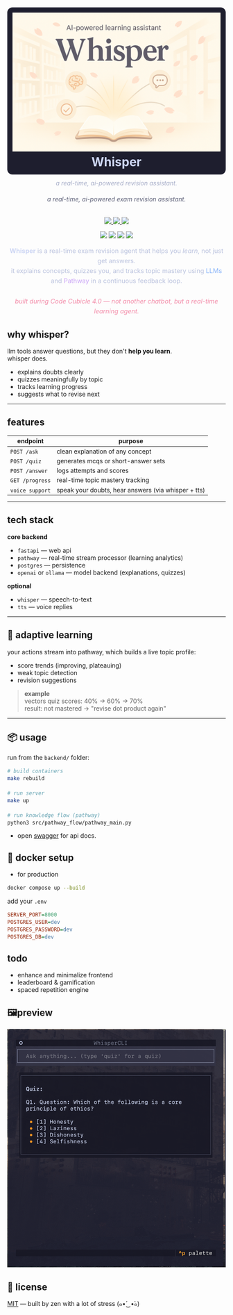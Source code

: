 <h1 align="center" style="background-color:#1e1e2e; padding: 12px 0; border-radius: 12px;">
  <img src="https://raw.githubusercontent.com/ryu-ryuk/exam-whisperer/main/docs/assets/whisper.png" width="480" alt="Whisper Banner" />
  <br/>
  <span style="color:#cdd6f4; font-size: 28px;">Whisper</span>
</h1>

<h6 align="center" style="color:#a6adc8; margin-top: -8px;">
  a real-time, ai-powered revision assistant.
</h6>

<h6 align="center" style="color:#5c5f77; margin-top: -12px;">
  a real-time, ai-powered exam revision assistant.
</h6>
<p align="center">
  <a href="https://github.com/ryu-ryuk/exam-whisperer/stargazers">
    <img src="https://img.shields.io/github/stars/ryu-ryuk/exam-whisperer?colorA=1e1e2e&colorB=cba6f7&style=for-the-badge&logo=github&logoColor=cdd6f4">
  </a>
  <a href="https://github.com/ryu-ryuk/exam-whisperer/issues">
    <img src="https://img.shields.io/github/issues/ryu-ryuk/exam-whisperer?colorA=1e1e2e&colorB=f38ba8&style=for-the-badge&logo=github&logoColor=cdd6f4">
  </a>
  <a href="https://github.com/ryu-ryuk/exam-whisperer/blob/main/LICENSE">
    <img src="https://img.shields.io/badge/License-MIT-a6e3a1?style=for-the-badge&logo=openaccess&logoColor=1e1e2e&colorA=1e1e2e">
  </a>
</p>

<p align="center">
  <img src="https://img.shields.io/badge/FastAPI-Backend-89b4fa?style=for-the-badge&logo=fastapi&logoColor=white&colorA=1e1e2e" />
  <img src="https://img.shields.io/badge/PostgreSQL-DB-b4befe?style=for-the-badge&logo=postgresql&logoColor=white&colorA=1e1e2e" />
  <img src="https://img.shields.io/badge/Pathway-Real_Time-cba6f7?style=for-the-badge&logo=databricks&logoColor=white&colorA=1e1e2e" />
  <img src="https://img.shields.io/badge/LLM-OpenAI/Ollama-74c7ec?style=for-the-badge&logo=openai&logoColor=white&colorA=1e1e2e" />
<!--   <img src="https://img.shields.io/badge/Speech-Whisper+TTS-f38ba8?style=for-the-badge&logo=voicemod&logoColor=white&colorA=1e1e2e" /> -->
</p>

<p align="center" style="color:#bac2de; font-size: 14.5px; line-height: 1.6; max-width: 700px; margin: auto;">
  <strong style="color:#cdd6f4;">Whisper</strong> is a real-time exam revision agent that helps you <em>learn</em>, not just get answers.<br/>
  it explains concepts, quizzes you, and tracks topic mastery using <span style="color:#89b4fa;">LLMs</span> and <span style="color:#cba6f7;">Pathway</span> in a continuous feedback loop.<br/><br/>
  <em style="color:#f38ba8;">built during Code Cubicle 4.0 — not another chatbot, but a real-time learning agent.</em>
</p>



## why whisper?

llm tools answer questions, but they don't **help you learn**.  
whisper does.

- explains doubts clearly  
- quizzes meaningfully by topic  
- tracks learning progress  
- suggests what to revise next  

---

## features

| endpoint | purpose |
|----------|---------|
| `POST /ask`      | clean explanation of any concept |
| `POST /quiz`     | generates mcqs or short-answer sets |
| `POST /answer`   | logs attempts and scores |
| `GET /progress`  | real-time topic mastery tracking |
| `voice support`  | speak your doubts, hear answers (via whisper + tts) |

---

## tech stack

**core backend**
- `fastapi` — web api
- `pathway` — real-time stream processor (learning analytics)
- `postgres` — persistence
- `openai` or `ollama` — model backend (explanations, quizzes)

**optional**
- `whisper` — speech-to-text
- `tts` — voice replies

---

## 🔁 adaptive learning

your actions stream into pathway, which builds a live topic profile:

- score trends (improving, plateauing)
- weak topic detection
- revision suggestions

> **example**  
> vectors quiz scores: 40% → 60% → 70%  
> result: not mastered → "revise dot product again"

---

## 📦 usage

run from the `backend/` folder:

```bash
# build containers
make rebuild

# run server
make up

# run knowledge flow (pathway)
python3 src/pathway_flow/pathway_main.py
```

- open [swagger](http://localhost:8000/docs) for api docs.

## 🐳 docker setup 

- for production 

```sh 
docker compose up --build
```
add your `.env`

```ini
SERVER_PORT=8000
POSTGRES_USER=dev
POSTGRES_PASSWORD=dev
POSTGRES_DB=dev
```

## todo

* enhance and minimalize frontend
* leaderboard & gamification
* spaced repetition engine

## 🖼preview
![preview](docs/assets/quiz.png)

## 📜 license
[MIT](LICENSE) — built by zen with a lot of stress (๑•́‿•̀๑)

